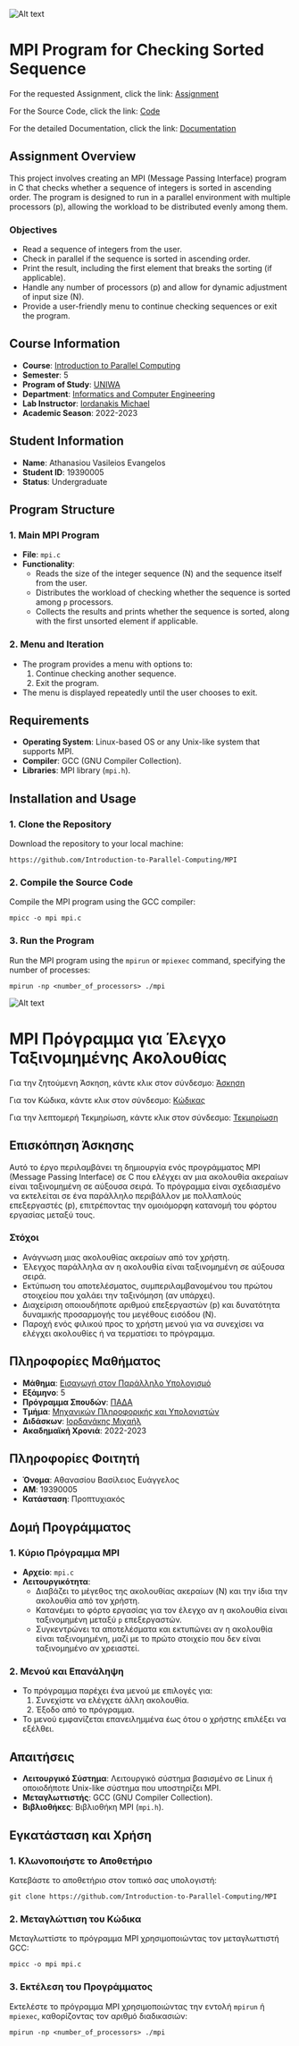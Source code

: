 ![Alt text](https://upload.wikimedia.org/wikipedia/commons/thumb/a/a5/Flag_of_the_United_Kingdom_%281-2%29.svg/255px-Flag_of_the_United_Kingdom_%281-2%29.svg.png)

# MPI Program for Checking Sorted Sequence

For the requested Assignment, click the link:
[Assignment](Assignment/)

For the Source Code, click the link:
[Code](Code/)

For the detailed Documentation, click the link:
[Documentation](Documentation/)

## Assignment Overview

This project involves creating an MPI (Message Passing Interface) program in C that checks whether a sequence of integers is sorted in ascending order. The program is designed to run in a parallel environment with multiple processors (p), allowing the workload to be distributed evenly among them.

### Objectives

- Read a sequence of integers from the user.
- Check in parallel if the sequence is sorted in ascending order.
- Print the result, including the first element that breaks the sorting (if applicable).
- Handle any number of processors (p) and allow for dynamic adjustment of input size (N).
- Provide a user-friendly menu to continue checking sequences or exit the program.

## Course Information

- **Course**: [Introduction to Parallel Computing](https://ice.uniwa.gr/education/undergraduate/courses/introduction-to-parallel-computing/)
- **Semester**: 5
- **Program of Study**: [UNIWA](https://www.uniwa.gr/)
- **Department**: [Informatics and Computer Engineering](https://ice.uniwa.gr/)
- **Lab Instructor**: [Iordanakis Michael](https://ice.uniwa.gr/academic_sc_ho/)
- **Academic Season**: 2022-2023

## Student Information

- **Name**: Athanasiou Vasileios Evangelos
- **Student ID**: 19390005
- **Status**: Undergraduate

## Program Structure

### 1. Main MPI Program

- **File**: `mpi.c`
- **Functionality**: 
  - Reads the size of the integer sequence (N) and the sequence itself from the user.
  - Distributes the workload of checking whether the sequence is sorted among `p` processors.
  - Collects the results and prints whether the sequence is sorted, along with the first unsorted element if applicable.

### 2. Menu and Iteration

- The program provides a menu with options to:
  1. Continue checking another sequence.
  2. Exit the program.
- The menu is displayed repeatedly until the user chooses to exit.

## Requirements

- **Operating System**: Linux-based OS or any Unix-like system that supports MPI.
- **Compiler**: GCC (GNU Compiler Collection).
- **Libraries**: MPI library (`mpi.h`).

## Installation and Usage

### 1. Clone the Repository
Download the repository to your local machine:
```
https://github.com/Introduction-to-Parallel-Computing/MPI
```
### 2. Compile the Source Code
Compile the MPI program using the GCC compiler:
```
mpicc -o mpi mpi.c
```
### 3. Run the Program
Run the MPI program using the `mpirun` or `mpiexec` command, specifying the number of processes:
```
mpirun -np <number_of_processors> ./mpi
```

![Alt text](https://upload.wikimedia.org/wikipedia/commons/thumb/5/5c/Flag_of_Greece.svg/255px-Flag_of_Greece.svg.png)

# MPI Πρόγραμμα για Έλεγχο Ταξινομημένης Ακολουθίας

Για την ζητούμενη Άσκηση, κάντε κλικ στον σύνδεσμο:
[Άσκηση](Assignment/)

Για τον Κώδικα, κάντε κλικ στον σύνδεσμο:
[Κώδικας](Code/)

Για την λεπτομερή Τεκμηρίωση, κάντε κλικ στον σύνδεσμο:
[Τεκμηρίωση](Documentation/)

## Επισκόπηση Άσκησης

Αυτό το έργο περιλαμβάνει τη δημιουργία ενός προγράμματος MPI (Message Passing Interface) σε C που ελέγχει αν μια ακολουθία ακεραίων είναι ταξινομημένη σε αύξουσα σειρά. Το πρόγραμμα είναι σχεδιασμένο να εκτελείται σε ένα παράλληλο περιβάλλον με πολλαπλούς επεξεργαστές (p), επιτρέποντας την ομοιόμορφη κατανομή του φόρτου εργασίας μεταξύ τους.

### Στόχοι

- Ανάγνωση μιας ακολουθίας ακεραίων από τον χρήστη.
- Έλεγχος παράλληλα αν η ακολουθία είναι ταξινομημένη σε αύξουσα σειρά.
- Εκτύπωση του αποτελέσματος, συμπεριλαμβανομένου του πρώτου στοιχείου που χαλάει την ταξινόμηση (αν υπάρχει).
- Διαχείριση οποιουδήποτε αριθμού επεξεργαστών (p) και δυνατότητα δυναμικής προσαρμογής του μεγέθους εισόδου (N).
- Παροχή ενός φιλικού προς το χρήστη μενού για να συνεχίσει να ελέγχει ακολουθίες ή να τερματίσει το πρόγραμμα.

## Πληροφορίες Μαθήματος

- **Μάθημα**: [Εισαγωγή στον Παράλληλο Υπολογισμό](https://ice.uniwa.gr/education/undergraduate/courses/introduction-to-parallel-computing/)
- **Εξάμηνο**: 5
- **Πρόγραμμα Σπουδών**: [ΠΑΔΑ](https://www.uniwa.gr/)
- **Τμήμα**: [Μηχανικών Πληροφορικής και Υπολογιστών](https://ice.uniwa.gr/)
- **Διδάσκων**: [Ιορδανάκης Μιχαήλ](https://ice.uniwa.gr/academic_sc_ho/)
- **Ακαδημαϊκή Χρονιά**: 2022-2023

## Πληροφορίες Φοιτητή

- **Όνομα**: Αθανασίου Βασίλειος Ευάγγελος
- **ΑΜ**: 19390005
- **Κατάσταση**: Προπτυχιακός

## Δομή Προγράμματος

### 1. Κύριο Πρόγραμμα MPI

- **Αρχείο**: `mpi.c`
- **Λειτουργικότητα**: 
  - Διαβάζει το μέγεθος της ακολουθίας ακεραίων (N) και την ίδια την ακολουθία από τον χρήστη.
  - Κατανέμει το φόρτο εργασίας για τον έλεγχο αν η ακολουθία είναι ταξινομημένη μεταξύ `p` επεξεργαστών.
  - Συγκεντρώνει τα αποτελέσματα και εκτυπώνει αν η ακολουθία είναι ταξινομημένη, μαζί με το πρώτο στοιχείο που δεν είναι ταξινομημένο αν χρειαστεί.

### 2. Μενού και Επανάληψη

- Το πρόγραμμα παρέχει ένα μενού με επιλογές για:
  1. Συνεχίστε να ελέγχετε άλλη ακολουθία.
  2. Έξοδο από το πρόγραμμα.
- Το μενού εμφανίζεται επανειλημμένα έως ότου ο χρήστης επιλέξει να εξέλθει.

## Απαιτήσεις

- **Λειτουργικό Σύστημα**: Λειτουργικό σύστημα βασισμένο σε Linux ή οποιοδήποτε Unix-like σύστημα που υποστηρίζει MPI.
- **Μεταγλωττιστής**: GCC (GNU Compiler Collection).
- **Βιβλιοθήκες**: Βιβλιοθήκη MPI (`mpi.h`).

## Εγκατάσταση και Χρήση

### 1. Κλωνοποιήστε το Αποθετήριο
Κατεβάστε το αποθετήριο στον τοπικό σας υπολογιστή:
```
git clone https://github.com/Introduction-to-Parallel-Computing/MPI
```
### 2. Μεταγλώττιση του Κώδικα
Μεταγλωττίστε το πρόγραμμα MPI χρησιμοποιώντας τον μεταγλωττιστή GCC:
```
mpicc -o mpi mpi.c
```
### 3. Εκτέλεση του Προγράμματος
Εκτελέστε το πρόγραμμα MPI χρησιμοποιώντας την εντολή `mpirun` ή `mpiexec`, καθορίζοντας τον αριθμό διαδικασιών:
```
mpirun -np <number_of_processors> ./mpi
```
